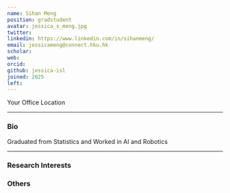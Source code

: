 ```yaml
---
name: Sihan Meng
position: gradstudent
avatar: jessica_s_meng.jpg
twitter: 
linkedin: https://www.linkedin.com/in/sihanmeng/
email: jessicameng@connect.hku.hk
scholar: 
web: 
orcid: 
github: jessica-isl
joined: 2025
left: 
---
```



<i class="fa fa-building"></i> Your Office Location 
<br>

<hr>

### Bio

Graduated from Statistics and Worked in AI and Robotics 

<hr>

### Research Interests


### Others
